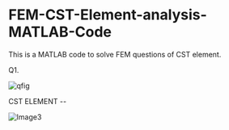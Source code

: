 # FEM-CST-Element-analysis-MATLAB-Code
This is a MATLAB code to solve FEM questions of CST element.

Q1.

![qfig](https://user-images.githubusercontent.com/31156238/104269627-c32ca580-54bc-11eb-9458-54339bc39a23.png)


CST ELEMENT --


![Image3](https://user-images.githubusercontent.com/31156238/104269972-7a292100-54bd-11eb-8bda-7354a22b93a0.gif)

